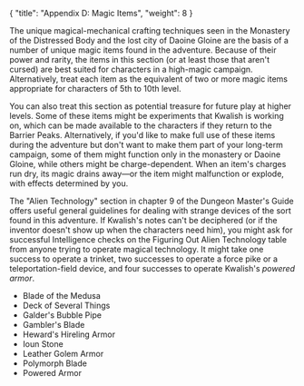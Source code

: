 {
  "title": "Appendix D: Magic Items",
  "weight": 8
}

The unique magical-mechanical crafting techniques seen in the Monastery of the Distressed Body and the lost city of Daoine Gloine are the basis of a number of unique magic items found in the adventure. Because of their power and rarity, the items in this section (or at least those that aren't cursed) are best suited for characters in a high-magic campaign. Alternatively, treat each item as the equivalent of two or more magic items appropriate for characters of 5th to 10th level.

You can also treat this section as potential treasure for future play at higher levels. Some of these items might be experiments that Kwalish is working on, which can be made available to the characters if they return to the Barrier Peaks. Alternatively, if you'd like to make full use of these items during the adventure but don't want to make them part of your long-term campaign, some of them might function only in the monastery or Daoine Gloine, while others might be charge-dependent. When an item's charges run dry, its magic drains away—or the item might malfunction or explode, with effects determined by you.

The "Alien Technology" section in chapter 9 of the Dungeon Master's Guide offers useful general guidelines for dealing with strange devices of the sort found in this adventure. If Kwalish's notes can't be deciphered (or if the inventor doesn't show up when the characters need him), you might ask for successful Intelligence checks on the Figuring Out Alien Technology table from anyone trying to operate magical technology. It might take one success to operate a trinket, two successes to operate a force pike or a teleportation-field device, and four successes to operate Kwalish's _powered armor_.

- <wc-fetch type="item">Blade of the Medusa</wc-fetch>
- <wc-fetch type="item">Deck of Several Things</wc-fetch>
- <wc-fetch type="item">Galder's Bubble Pipe</wc-fetch>
- <wc-fetch type="item">Gambler's Blade</wc-fetch>
- <wc-fetch type="item">Heward's Hireling Armor</wc-fetch>
- <wc-fetch type="item">Ioun Stone</wc-fetch>
- <wc-fetch type="item">Leather Golem Armor</wc-fetch>
- <wc-fetch type="item">Polymorph Blade</wc-fetch>
- <wc-fetch type="item">Powered Armor</wc-fetch>